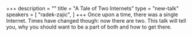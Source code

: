 +++
description = ""
title = "A Tale of Two Internets"
type = "new-talk"
speakers = [
        "radek-zajic",
]
+++
Once upon a time, there was a single Internet. Times have changed though: now there are two. This talk will tell you, why you should want to be a part of both and how to get there.